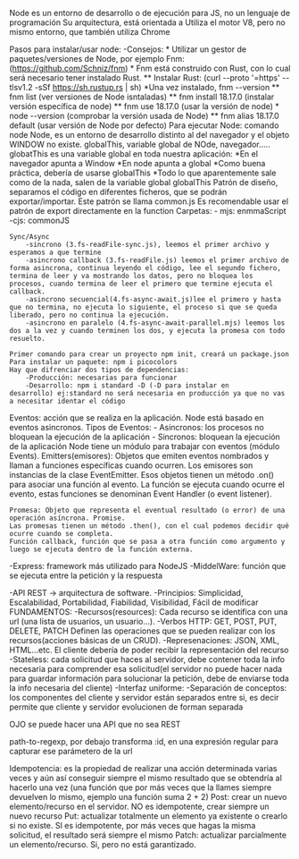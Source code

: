 Node es un entorno de desarrollo o de ejecución para JS, no un lenguaje de programación
Su arquitectura, está orientada a 
Utiliza el motor V8, pero no mismo entorno, que también utiliza Chrome

Pasos para instalar/usar node:
    -Consejos:
        * Utilizar un gestor de paquetes/versiones de Node, por ejemplo Fnm: (https://github.com/Schniz/fnm)
        * Fnm está construido con Rust, con lo cual será necesario tener instalado Rust.
        ** Instalar Rust: (curl --proto '=https' --tlsv1.2 -sSf https://sh.rustup.rs | sh)
        *Una vez instalado, fnm --version
        ** fnm list (ver versiones de Node isntaladas)
        ** fnm install 18.17.0 (instalar versión específica de node)
        ** fnm use 18.17.0 (usar la versión de node)
        * node --version (comprobar la versión usada de Node)
        ** fnm alias 18.17.0 default (usar versión de Node por defecto)
    Para ejecutar Node: comando node
    Node, es un entorno de desarrollo distinto al del navegador y el objeto WINDOW no existe.
    globalThis, variable global de NOde, navegador.....
    globatThis es una variable global en toda nuestra aplicación:
        *En el navegador apunta a Window
        *En node apunta a global
        *Como buena práctica, debería de usarse globalThis
        *Todo lo que aparentemente sale como de la nada, salen de la variable global globalThis
    Patrón de diseño, separamos el código en diferentes ficheros, que se podrán exportar/importar. Este patrón se llama common.js
    Es recomendable usar el patrón de export directamente en la function
    Carpetas:
        - mjs: enmmaScript
        -cjs: commonJS

    Sync/Async
        -sincrono (3.fs-readFile-sync.js), leemos el primer archivo y esperamos a que termine
        -asincrono callback (3.fs-readFile.js) leemos el primer archivo de forma asincrona, continua leyendo el código, lee el segundo fichero, termina de leer y va mostrando los datos, pero no bloquea los procesos, cuando termina de leer el primero que termine ejecuta el callback.
        -asincrono secuencial(4.fs-async-await.js)lee el primero y hasta que no termina, no ejecuta lo siguiente, el proceso si que se queda liberado, pero no continua la ejecución.
        -asincrono en paralelo (4.fs-async-await-parallel.mjs) leemos los dos a la vez y cuando terminen los dos, y ejecuta la promesa con todo resuelto.

    Primer comando para crear un proyecto npm init, creará un package.json
    Para instalar un paquete: npm i picocolors
    Hay que difrenciar dos tipos de dependencias:
        -Producción: necesarias para funcionar
        -Desarrollo: npm i standard -D (-D para instalar en       desarrollo) ej:standard no será necesaria en producción ya que no vas a necesitar identar el código

Eventos: acción que se realiza en la aplicación. Node está basado en eventos asincronos.
    Tipos de Eventos:
        - Asincronos: los procesos no bloquean la ejecución de la aplicación
        - Sincronos: bloquean la ejecución de la aplicación
    Node tiene un módulo para trabajar con eventos (módulo Events).
    Emitters(emisores): Objetos que emiten eventos nombrados y llaman a funciones específicas cuando ocurren. Los emisores son instancias de la clase EventEmitter. Esos objetos tienen un método .on() para asociar una función al evento. La función se ejecuta cuando ocurre el evento, estas funciones se denominan Event Handler (o event listener).

    Promesa: Objeto que representa el eventual resultado (o error) de una operación asíncrona. Promise.
    Las promesas tienen un método .then(), con el cual podemos decidir qué ocurre cuando se completa.
    Función callback, función que se pasa a otra función como argumento y luego se ejecuta dentro de la función externa.

-Express: framework más utilizado para NodeJS
-MiddelWare: función que se ejecuta entre la petición y la respuesta

-API REST -> arquitectura de software.
-Principios: Simplicidad, Escalabilidad, Portabilidad, Fiabilidad, Visibilidad, Fácil de modificar
FUNDAMENTOS:
    -Recursos(resources): 
        Cada recurso se identifica con una url (una lista de usuarios, un usuario...).
    -Verbos HTTP: GET, POST, PUT, DELETE, PATCH
        Definen las operaciones que se pueden realizar con los recursos(acciones básicas de un CRUD).
    -Represenaciones: JSON, XML, HTML...etc. 
        El cliente debería de  poder recibir la representación del recurso
    -Stateless: cada solicitud que haces al servidor, debe contener toda la info necesaria para comprender esa solicitud(el servidor no puede hacer nada para guardar información para solucionar la petición, debe de enviarse toda la info necesaria del cliente)
    -Interfaz uniforme:
    -Separación de conceptos: los componentes del cliente y servidor están separados entre si, es decir permite que cliente y servidor evolucionen de forman separada

OJO se puede hacer una API que no sea REST

path-to-regexp, por debajo transforma :id, en una expresión regular para capturar ese parámetero de la url

Idempotencia: es la propiedad de realizar una acción determinada varias veces y aún así conseguir siempre el mismo resultado que se obtendría al hacerlo una vez (una función que por más veces que la llames siempre devuelven lo mismo, ejemplo una función suma 2 + 2)
Post: crear un nuevo elemento/recurso en el servidor. NO es idempotente, crear siempre un nuevo recurso
Put: actualizar totalmente un elemento ya existente o crearlo si no existe. SI es idempotente, por más veces que hagas la misma solicitud, el resultado será siempre el mismo
Patch: actualizar parcialmente un elemento/recurso. Si, pero no está garantizado.